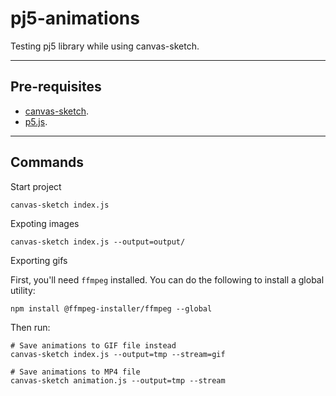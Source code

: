 # pj5-animations

Testing pj5 library while using canvas-sketch.

--------------------------------
## Pre-requisites

- [canvas-sketch](https://github.com/mattdesl/canvas-sketch).
- [p5.js](https://p5js.org/).
---------------------------------------------------------------
## Commands 

Start project 
```
canvas-sketch index.js
```
Expoting images 
```
canvas-sketch index.js --output=output/
```

Exporting gifs

First, you'll need `ffmpeg` installed. You can do the following to install a global utility:
```
npm install @ffmpeg-installer/ffmpeg --global
```
Then run: 
```
# Save animations to GIF file instead
canvas-sketch index.js --output=tmp --stream=gif

# Save animations to MP4 file
canvas-sketch animation.js --output=tmp --stream
```
